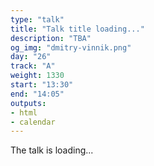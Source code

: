 ```yaml
---
type: "talk"
title: "Talk title loading..."
description: "TBA"
og_img: "dmitry-vinnik.png"
day: "26"
track: "A"
weight: 1330
start: "13:30"
end: "14:05"
outputs:
- html
- calendar
---
```


The talk is loading...